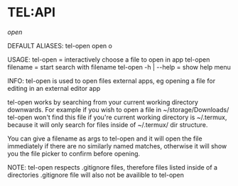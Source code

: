 # TEL:API

_open_

DEFAULT ALIASES:
tel-open
open
o

USAGE:
tel-open		= interactively choose a file to open in app
tel-open filename	= start search with filename
tel-open -h | --help 	= show help menu

INFO:
tel-open is used to open files external apps, eg opening a file for editing in an external editor app

tel-open works by searching from your current working directory downwards.
For example if you wish to open a file in ~/storage/Downloads/
tel-open won't find this file if you're current working directory is ~/.termux, because it will only search for files inside of ~/.termux/ dir structure.

You can give a filename as args to tel-open and it will open the file immediately if there are no similarly named matches, otherwise it will show you the file picker to confirm before opening. 

NOTE:
tel-open respects .gitignore files, therefore files listed inside of a directories .gitignore file will also not be availible to tel-open


